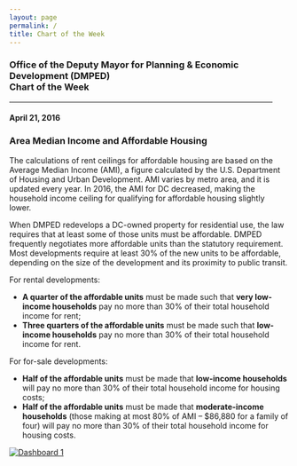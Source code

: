 ```yaml
---
layout: page
permalink: /
title: Chart of the Week
---
```


<h3>
Office of the Deputy Mayor for Planning & Economic Development (DMPED) <br/> Chart of the Week
</h3>

<hr style="width: 475px; margin:1em 0">

<h4>April 21, 2016</h4>
<h3>Area Median Income and Affordable Housing</h3>

The calculations of rent ceilings for affordable housing are based on the Average Median Income (AMI), a figure calculated by the U.S. Department of Housing and Urban Development. AMI varies by metro area, and it is updated every year. In 2016, the AMI for DC decreased, making the household income ceiling for qualifying for affordable housing slightly lower. 

When DMPED redevelops a DC-owned property for residential use, the law requires that at least some of those units must be affordable. DMPED frequently negotiates more affordable units than the statutory requirement. Most developments require at least 30% of the new units to be affordable, depending on the size of the development and its proximity to public transit.

For rental developments:
<ul>
	<li><b>A quarter of the affordable units</b> must be made such that <b>very low-income households</b> pay no more than 30% of their total household income for rent;</li>
	<li><b>Three quarters of the affordable units</b> must be made such that <b>low-income households</b> pay no more than 30% of their total household income for rent.</li>
</ul>

For for-sale developments:  
<ul>
	<li><b>Half of the affordable units</b> must be made that <b>low-income households</b> will pay no more than 30% of their total household income for housing costs;</li>
	<li><b>Half of the affordable units</b> must be made that <b>moderate-income households</b> (those making at most 80% of AMI – $86,880 for a family of four) will pay no more than 30% of their total household income for housing costs. </li>
</ul>

<script type='text/javascript' src='https://public.tableau.com/javascripts/api/viz_v1.js'></script><div class='tableauPlaceholder' style='width: 454px; height: 769px;'><noscript><a href='#'><img alt='Dashboard 1 ' src='https:&#47;&#47;public.tableau.com&#47;static&#47;images&#47;HU&#47;HUDIncomeLimits&#47;Dashboard1&#47;1_rss.png' style='border: none' /></a></noscript><object class='tableauViz' width='454' height='769' style='display:none;'><param name='host_url' value='https%3A%2F%2Fpublic.tableau.com%2F' /> <param name='site_root' value='' /><param name='name' value='HUDIncomeLimits&#47;Dashboard1' /><param name='tabs' value='no' /><param name='toolbar' value='yes' /><param name='static_image' value='https:&#47;&#47;public.tableau.com&#47;static&#47;images&#47;HU&#47;HUDIncomeLimits&#47;Dashboard1&#47;1.png' /> <param name='animate_transition' value='yes' /><param name='display_static_image' value='yes' /><param name='display_spinner' value='yes' /><param name='display_overlay' value='yes' /><param name='display_count' value='yes' /><param name='showTabs' value='y' /></object></div>



